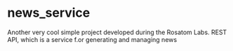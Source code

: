 # news_service
Another very cool simple project developed during the Rosatom Labs. REST API, which is a service f.or generating and managing news
